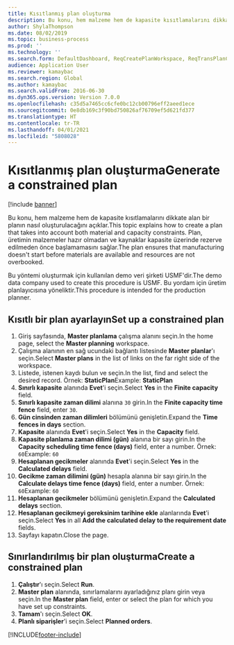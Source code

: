 ```yaml
---
title: Kısıtlanmış plan oluşturma
description: Bu konu, hem malzeme hem de kapasite kısıtlamalarını dikkate alan bir planın nasıl oluşturulacağını açıklar.
author: ShylaThompson
ms.date: 08/02/2019
ms.topic: business-process
ms.prod: ''
ms.technology: ''
ms.search.form: DefaultDashboard, ReqCreatePlanWorkspace, ReqTransPlanCard, ReqPlanSched
audience: Application User
ms.reviewer: kamaybac
ms.search.region: Global
ms.author: kamaybac
ms.search.validFrom: 2016-06-30
ms.dyn365.ops.version: Version 7.0.0
ms.openlocfilehash: c35d5a7465cc6cfe0bc12cb00796eff2aeed1ece
ms.sourcegitcommit: 0e8db169c3f90bd750826af76709ef5d621fd377
ms.translationtype: HT
ms.contentlocale: tr-TR
ms.lasthandoff: 04/01/2021
ms.locfileid: "5808028"
---
```

# <a name="generate-a-constrained-plan"></a><span data-ttu-id="d4b37-103">Kısıtlanmış plan oluşturma</span><span class="sxs-lookup"><span data-stu-id="d4b37-103">Generate a constrained plan</span></span>

[!include [banner](../../includes/banner.md)]

<span data-ttu-id="d4b37-104">Bu konu, hem malzeme hem de kapasite kısıtlamalarını dikkate alan bir planın nasıl oluşturulacağını açıklar.</span><span class="sxs-lookup"><span data-stu-id="d4b37-104">This topic explains how to create a plan that takes into account both material and capacity constraints.</span></span> <span data-ttu-id="d4b37-105">Plan, üretimin malzemeler hazır olmadan ve kaynaklar kapasite üzerinde rezerve edilmeden önce başlamamasını sağlar.</span><span class="sxs-lookup"><span data-stu-id="d4b37-105">The plan ensures that manufacturing doesn't start before materials are available and resources are not overbooked.</span></span> 

<span data-ttu-id="d4b37-106">Bu yöntemi oluşturmak için kullanılan demo veri şirketi USMF'dir.</span><span class="sxs-lookup"><span data-stu-id="d4b37-106">The demo data company used to create this procedure is USMF.</span></span> <span data-ttu-id="d4b37-107">Bu yordam için üretim planlayıcısına yöneliktir.</span><span class="sxs-lookup"><span data-stu-id="d4b37-107">This procedure is intended for the production planner.</span></span>


## <a name="set-up-a-constrained-plan"></a><span data-ttu-id="d4b37-108">Kısıtlı bir plan ayarlayın</span><span class="sxs-lookup"><span data-stu-id="d4b37-108">Set up a constrained plan</span></span>
1. <span data-ttu-id="d4b37-109">Giriş sayfasında, **Master planlama** çalışma alanını seçin.</span><span class="sxs-lookup"><span data-stu-id="d4b37-109">In the home page, select the **Master planning** workspace.</span></span>
2. <span data-ttu-id="d4b37-110">Çalışma alanının en sağ ucundaki bağlantı listesinde **Master planlar**'ı seçin.</span><span class="sxs-lookup"><span data-stu-id="d4b37-110">Select **Master plans** in the list of links on the far right side of the workspace.</span></span>
3. <span data-ttu-id="d4b37-111">Listede, istenen kaydı bulun ve seçin.</span><span class="sxs-lookup"><span data-stu-id="d4b37-111">In the list, find and select the desired record.</span></span> <span data-ttu-id="d4b37-112">Örnek: **StaticPlan**</span><span class="sxs-lookup"><span data-stu-id="d4b37-112">Example: **StaticPlan**</span></span>  
4. <span data-ttu-id="d4b37-113">**Sınırlı kapasite** alanında **Evet**'i seçin.</span><span class="sxs-lookup"><span data-stu-id="d4b37-113">Select **Yes** in the **Finite capacity** field.</span></span>
5. <span data-ttu-id="d4b37-114">**Sınırlı kapasite zaman dilimi** alanına `30` girin.</span><span class="sxs-lookup"><span data-stu-id="d4b37-114">In the **Finite capacity time fence** field, enter `30`.</span></span>
6. <span data-ttu-id="d4b37-115">**Gün cinsinden zaman dilimleri** bölümünü genişletin.</span><span class="sxs-lookup"><span data-stu-id="d4b37-115">Expand the **Time fences in days** section.</span></span>
7. <span data-ttu-id="d4b37-116">**Kapasite** alanında **Evet**'i seçin.</span><span class="sxs-lookup"><span data-stu-id="d4b37-116">Select **Yes** in the **Capacity** field.</span></span>
8. <span data-ttu-id="d4b37-117">**Kapasite planlama zaman dilimi (gün)** alanına bir sayı girin.</span><span class="sxs-lookup"><span data-stu-id="d4b37-117">In the **Capacity scheduling time fence (days)** field, enter a number.</span></span> <span data-ttu-id="d4b37-118">Örnek: `60`</span><span class="sxs-lookup"><span data-stu-id="d4b37-118">Example: `60`</span></span>  
9. <span data-ttu-id="d4b37-119">**Hesaplanan gecikmeler** alanında **Evet**'i seçin.</span><span class="sxs-lookup"><span data-stu-id="d4b37-119">Select **Yes** in the **Calculated delays** field.</span></span>
10. <span data-ttu-id="d4b37-120">**Gecikme zaman dilimini (gün)** hesapla alanına bir sayı girin.</span><span class="sxs-lookup"><span data-stu-id="d4b37-120">In the **Calculate delays time fence (days)** field, enter a number.</span></span> <span data-ttu-id="d4b37-121">Örnek: `60`</span><span class="sxs-lookup"><span data-stu-id="d4b37-121">Example: `60`</span></span> 
11. <span data-ttu-id="d4b37-122">**Hesaplanan gecikmeler** bölümünü genişletin.</span><span class="sxs-lookup"><span data-stu-id="d4b37-122">Expand the **Calculated delays** section.</span></span>
12. <span data-ttu-id="d4b37-123">**Hesaplanan gecikmeyi gereksinim tarihine ekle** alanlarında **Evet**'i seçin.</span><span class="sxs-lookup"><span data-stu-id="d4b37-123">Select **Yes** in all **Add the calculated delay to the requirement date** fields.</span></span>
13. <span data-ttu-id="d4b37-124">Sayfayı kapatın.</span><span class="sxs-lookup"><span data-stu-id="d4b37-124">Close the page.</span></span>

## <a name="create-a-constrained-plan"></a><span data-ttu-id="d4b37-125">Sınırlandırılmış bir plan oluşturma</span><span class="sxs-lookup"><span data-stu-id="d4b37-125">Create a constrained plan</span></span>
1. <span data-ttu-id="d4b37-126">**Çalıştır**'ı seçin.</span><span class="sxs-lookup"><span data-stu-id="d4b37-126">Select **Run**.</span></span>
2. <span data-ttu-id="d4b37-127">**Master plan** alanında, sınırlamalarını ayarladığınız planı girin veya seçin.</span><span class="sxs-lookup"><span data-stu-id="d4b37-127">In the **Master plan** field, enter or select the plan for which you have set up constraints.</span></span>  
3. <span data-ttu-id="d4b37-128">**Tamam**'ı seçin.</span><span class="sxs-lookup"><span data-stu-id="d4b37-128">Select **OK**.</span></span>
4. <span data-ttu-id="d4b37-129">**Planlı siparişler**'i seçin.</span><span class="sxs-lookup"><span data-stu-id="d4b37-129">Select **Planned orders**.</span></span>



[!INCLUDE[footer-include](../../../includes/footer-banner.md)]